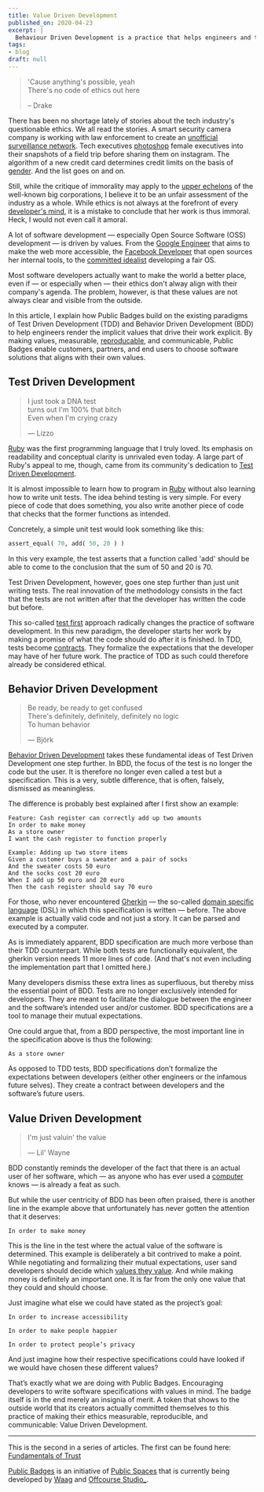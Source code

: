 ```yaml
---
title: Value Driven Development
published_on: 2020-04-23
excerpt: |
  Behaviour Driven Development is a practice that helps engineers and their users to align their expectations. In this post, I explain how Public Badges build on this practice by rendering the implicit values behind these expectations explicit.
tags:
- blog
draft: null
---
```



 > 
 > 'Cause anything's possible, yeah  
 > There's no code of ethics out here
 > 
 > – Drake

There has been no shortage lately of stories about the tech industry's
questionable ethics. We all read the stories. A smart security camera company is
working with law enforcement to create an [unofficial surveillance
network](https://www.vox.com/2019/9/5/20849846/amazon-ring-explainer-video-doorbell-hacks). Tech executives [photoshop](https://www.buzzfeednews.com/article/ryanmac/tech-titans-women-fake-photoshop-cucinelli-gq)
female executives into their snapshots of a field trip before sharing them on
instagram. The algorithm of a new credit card determines credit limits on the
basis of [gender](https://www.nytimes.com/2019/11/10/business/Apple-credit-card-investigation.html). And the list goes on and on.

Still, while the critique of immorality may apply to the [upper
echelons](https://www.youtube.com/watch?v=X4MSlFq8bNI) of the well-known big
corporations, I believe it to be an unfair assessment of the industry as a
whole. While ethics is not always at the forefront of every [developer's
mind](https://www.quora.com/Why-are-some-programmers-obsessed-with-cats), it is
a mistake to conclude that her work is thus immoral. Heck, I would not even call
it amoral. 

A lot of software development — especially Open Source Software (OSS)
development — is driven by values. From the [Google
Engineer](https://twitter.com/sundress?lang=en) that aims to make the web more
accessible, the [Facebook Developer](https://twitter.com/sebmck) that open
sources her internal tools, to the [committed
idealist](https://twitter.com/start_loving_it?lang=en) developing a fair OS. 

Most software developers actually want to make the world a better place, even if
— or especially when — their ethics don't alway align with their
company's agenda. The problem, however, is that these values are not always clear and visible from the outside.

In this article, I explain how Public Badges build on the existing paradigms of
Test Driven Development (TDD) and Behavior Driven Development (BDD) to help
engineers render the implicit values that drive their work explicit. By making
values, measurable, [reproducable](https://www.youtube.com/watch?v=xVwoN2aLvL0),
and communicable, Public Badges enable customers, partners, and end users to
choose software solutions that aligns with their own values. 

## Test Driven Development

 > 
 > I just took a DNA test  
 > turns out I'm 100% that bitch  
 > Even when I'm crying crazy
 > 
 > — Lizzo

[Ruby](https://en.wikipedia.org/wiki/Yukihiro_Matsumoto) was the first
programming language that I truly loved. Its emphasis on readability and
conceptual clarity is unrivaled even today. A large part of Ruby's appeal to me,
though, came from its community's dedication to [Test Driven
Development](https://www.freecodecamp.org/news/test-driven-development-what-it-is-and-what-it-is-not-41fa6bca02a2/).

It is almost impossible to learn how to program in
[Ruby](https://genius.com/Kenny-rogers-and-the-first-edition-ruby-dont-take-your-love-to-town-lyrics)
without also learning how to write unit tests. The idea behind testing is very
simple. For every piece of code that does something, you also write another
piece of code that checks that the former functions as intended.

Concretely, a simple unit test would look something like this:

````ruby
assert_equal( 70, add( 50, 20 ) )
````

In this very example, the test asserts that a function called 'add' should be
able to come to the conclusion that the sum of 50 and 20 is 70.

Test Driven Development, however, goes one step further than just unit writing
tests. The real innovation of the methodology consists in the fact that the
tests are not written after that the developer has written the code but before.

This so-called [test
first](https://medium.com/@fagnerbrack/code-review-and-test-driven-development-4c19b69b5761)
approach radically changes the practice of software development. In this new
paradigm, the developer starts her work by making a promise of what the code
should do after it is finished. In TDD, tests become
[contracts](https://www.lawtechnologytoday.org/2020/03/how-smart-contracts-are-changing-legal-contracts/).
They formalize the expectations that the developer may have of her future work.
The practice of TDD as such could therefore already be considered ethical.

## Behavior Driven Development

 > 
 > Be ready, be ready to get confused  
 > There's definitely, definitely, definitely no logic  
 > To human behavior
 > 
 > — Björk

[Behavior Driven Development](https://inviqa.com/blog/bdd-guide) takes these
fundamental ideas of Test Driven Development one step further. In BDD, the focus
of the test is no longer the code but the user. It is therefore no longer even
called a test but a specification.  This is a very, subtle difference, that is
often, falsely, dismissed as meaningless.

The difference is probably best explained after I first show an example:

````gherkin
Feature: Cash register can correctly add up two amounts     
In order to make money 
As a store owner      
I want the cash register to function properly      

Example: Adding up two store items
Given a customer buys a sweater and a pair of socks    
And the sweater costs 50 euro
And the socks cost 20 euro   
When I add up 50 euro and 20 euro  
Then the cash register should say 70 euro
````

For those, who never encountered
[Gherkin](https://food.ndtv.com/food-drinks/what-is-a-gherkin-is-it-different-from-a-pickled-cucumber-1620893)
— the so-called [domain specific
language](https://martinfowler.com/books/dsl.html) (DSL) in which this
specification is written — before. The above example is actually valid
code and not just a story. It can be parsed and executed by a computer. 

As is immediately apparent, BDD specification are much more verbose than
their TDD counterpart. While both tests are functionally equivalent, the gherkin
version needs 11 more lines of code. (And that's not even including the
implementation part that I omitted here.)

Many developers dismiss these extra lines as superfluous, but thereby miss the
essential point of BDD. Tests are no longer exclusively intended for developers.
They are meant to facilitate the dialogue between the engineer and the
software’s intended user and/or customer. BDD specifications are a tool to manage
their mutual expectations.

One could argue that, from a BDD perspective, the most important line in the
specification above is thus the following:

````gherkin
As a store owner
````

As opposed to TDD tests, BDD specifications don’t formalize the expectations
between developers (either other engineers or the infamous future selves). They
create a contract between developers and the software’s future users. 

## Value Driven Development

 > 
 > I'm just valuin' the value
 > 
 > — Lil' Wayne

BDD constantly reminds the developer of the fact that there is an actual user of
her software, which — as anyone who has ever used a [computer](https://uxplanet.org/bad-ux-roundup-12-its-called-human-computer-interaction-for-a-reason-fe62cd96a192) knows — is already a feat as such.

But while the user centricity of BDD has been often praised, there is another
line in the example above that unfortunately has never gotten the attention that
it deserves:

````gherkin
In order to make money   
````

This is the line in the test where the actual value of the software is
determined. This example is deliberately a bit contrived to make a point. While
negotiating and formalizing their mutual expectations, user sand developers
should decide which [values they
value](https://thinkers50.com/blog/value-of-values/).  And while making money is
definitely an important one. It is far from the only one value that they could
and should choose. 

Just imagine what else we could have stated as the project’s goal:

````gherkin
In order to increase accessibility  
````

````gherkin
In order to make people happier    
````

````gherkin
In order to protect people’s privacy     
````

And just imagine how their respective specifications could have looked if
we would have chosen these different values? 

That’s exactly what we are doing with Public Badges. Encouraging developers to
write software specifications with values in mind. The badge itself is in the
end merely an insignia of merit. A token that shows to the outside world that
its creators actually committed themselves to this practice of making their
ethics measurable, reproducible, and communicable: Value Driven Development.

---

This is the second in a series of articles. The first can be found here:
[Fundamentals of Trust](Fundamentals%20of%20Trust.md)

[Public Badges](https://github.com/OffCourse/public-badges) is an initiative of
[Public Spaces](https://publicspaces.net) that is currently being developed by
[Waag](https://waag.org) and [Offcourse Studio\_](https://offcourse-studio.com).
